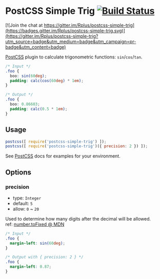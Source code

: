 # PostCSS Simple Trig [![Build Status][ci-img]][ci]

[![Join the chat at https://gitter.im/Rplus/postcss-simple-trig](https://badges.gitter.im/Rplus/postcss-simple-trig.svg)](https://gitter.im/Rplus/postcss-simple-trig?utm_source=badge&utm_medium=badge&utm_campaign=pr-badge&utm_content=badge)

[PostCSS] plugin to calculate trigonometric functions: `sin`/`cos`/`tan`.

[PostCSS]: https://github.com/postcss/postcss
[ci-img]:  https://travis-ci.org/Rplus/postcss-simple-trig.svg
[ci]:      https://travis-ci.org/Rplus/postcss-simple-trig

```css
/* Input */
.foo {
  boo: sin(60deg);
  padding: calc(cos(60deg) * 1em);
}
```

```css
/* Output */
.foo {
  boo: 0.86603;
  padding: calc(0.5 * 1em);
}
```

## Usage

```js
postcss([ require('postcss-simple-trig') ]);
postcss([ require('postcss-simple-trig')({ precision: 2 }) ]);
```

See [PostCSS] docs for examples for your environment.

## Options

### precision
* type: `Integer`
* default: `5`
* allow: `0` ~ `20`

Used to determine how many digits after the decimal will be allowed.  
ref: [number.toFixed @ MDN](https://developer.mozilla.org/en-US/docs/Web/JavaScript/Reference/Global_Objects/Number/toFixed)

```css
/* Input */
.foo {
  margin-left: sin(60deg);
}
```

```css
/* Output with { precision: 2 } */
.foo {
  margin-left: 0.87;
}
```
